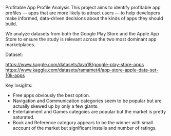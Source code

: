 Profitable App Profile Analysis
This project aims to identify profitable app profiles — apps that are more likely to attract users — to help developers make informed, data-driven decisions about the kinds of apps they should build.

We analyze datasets from both the Google Play Store and the Apple App Store to ensure the study is relevant across the two most dominant app marketplaces.

Dataset:

https://www.kaggle.com/datasets/lava18/google-play-store-apps
https://www.kaggle.com/datasets/ramamet4/app-store-apple-data-set-10k-apps

Key Insights:
- Free apps obviously the best option.
- Navigation and Communication categories seem to be popular but are actually skewed up by only a few giants.
- Entertainment and Games categoies are popular but the market is pretty saturated.
- Book and Reference category appears to be the winner with small account of the market but significant installs and number of ratings.
